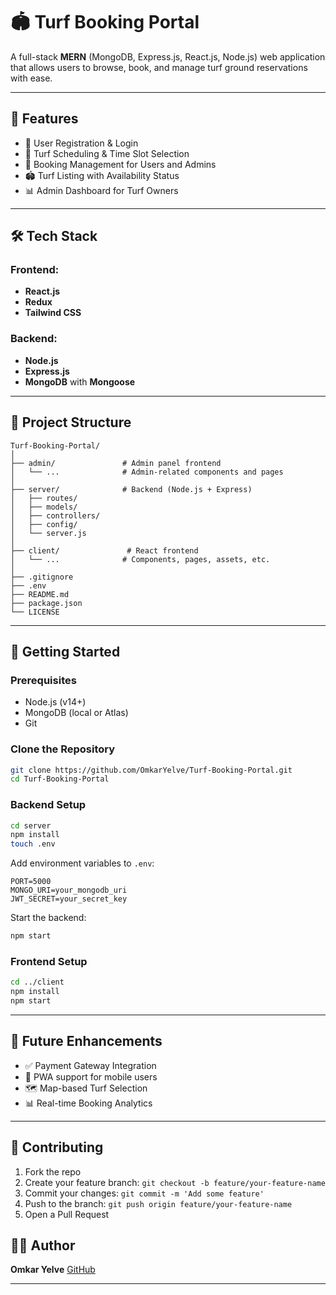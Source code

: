 # 🏟️ Turf Booking Portal

A full-stack **MERN** (MongoDB, Express.js, React.js, Node.js) web application that allows users to browse, book, and manage turf ground reservations with ease.

---

## 📌 Features

* 🔐 User Registration & Login
* 📅 Turf Scheduling & Time Slot Selection
* 🧾 Booking Management for Users and Admins
* 🏟️ Turf Listing with Availability Status
* 📊 Admin Dashboard for Turf Owners

---

## 🛠️ Tech Stack

### Frontend:

* **React.js**
* **Redux**
* **Tailwind CSS**

### Backend:

* **Node.js**
* **Express.js**
* **MongoDB** with **Mongoose**

---

## 📁 Project Structure

```
Turf-Booking-Portal/
│
├── admin/               # Admin panel frontend
│   └── ...              # Admin-related components and pages
│
├── server/              # Backend (Node.js + Express)
│   ├── routes/
│   ├── models/
│   ├── controllers/
│   ├── config/
│   └── server.js
│
├── client/               # React frontend
│   └── ...              # Components, pages, assets, etc.
│
├── .gitignore
├── .env
├── README.md
├── package.json         
└── LICENSE

```

---

## 🚀 Getting Started

### Prerequisites

* Node.js (v14+)
* MongoDB (local or Atlas)
* Git

### Clone the Repository

```bash
git clone https://github.com/OmkarYelve/Turf-Booking-Portal.git
cd Turf-Booking-Portal
```

### Backend Setup

```bash
cd server
npm install
touch .env
```

Add environment variables to `.env`:

```
PORT=5000
MONGO_URI=your_mongodb_uri
JWT_SECRET=your_secret_key
```

Start the backend:

```bash
npm start
```

### Frontend Setup

```bash
cd ../client
npm install
npm start
```



---

## 🧪 Future Enhancements

* ✅ Payment Gateway Integration
* 📱 PWA support for mobile users
* 🗺️ Map-based Turf Selection
* 📊 Real-time Booking Analytics

---

## 🤝 Contributing

1. Fork the repo
2. Create your feature branch: `git checkout -b feature/your-feature-name`
3. Commit your changes: `git commit -m 'Add some feature'`
4. Push to the branch: `git push origin feature/your-feature-name`
5. Open a Pull Request



## 👨‍💻 Author

**Omkar Yelve**
[GitHub](https://github.com/OmkarYelve)

---

